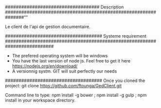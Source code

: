 ################################### Description ###############################################################""

Le client de l'api de gestion documentaire.

#################################### Systeme requirement ##########################################################################

- The prefered operating system will be windows
- You have the last version of node js. Feel free to get it here https://nodejs.org/en/download/
- A versionnig systm. GIT will suit perfectly our needs

####################################
Once you cloned the project: git clone https://github.com/ftounga/GedClient.git

Command line to type: npm install -g bower ; npm install -g gulp ; npm install in your workspace directory.
